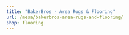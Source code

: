 ```yaml
---
title: "BakerBros - Area Rugs & Flooring"
url: /mesa/bakerbros-area-rugs-and-flooring/
shop: flooring
---
```

